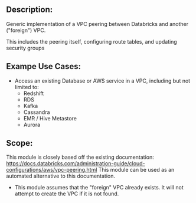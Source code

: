 ## Description:

Generic implementation of a VPC peering between Databricks and another ("foreign") VPC.

This includes the peering itself, configuring route tables, and updating security groups

## Exampe Use Cases:

- Access an existing Database or AWS service in a VPC, including but not limited to:
	- Redshift
	- RDS
	- Kafka
	- Cassandra
	- EMR / Hive Metastore
	- Aurora

## Scope:

This module is closely based off the existing documentation:
https://docs.databricks.com/administration-guide/cloud-configurations/aws/vpc-peering.html
This module can be used as an automated alternative to this documentation.

- This module assumes that the "foreign" VPC already exists. It will not attempt to create the VPC if it is not found.
